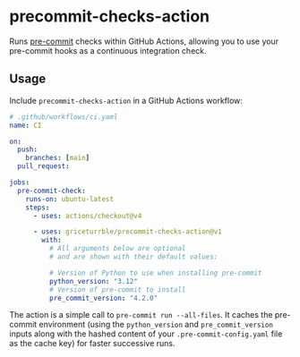# precommit-checks-action

Runs [pre-commit](https://pre-commit.com) checks within GitHub Actions,
allowing you to use your pre-commit hooks as a continuous integration check.

## Usage

Include `precommit-checks-action` in a GitHub Actions workflow:

```yaml
# .github/workflows/ci.yaml
name: CI

on:
  push:
    branches: [main]
  pull_request:

jobs:
  pre-commit-check:
    runs-on: ubuntu-latest
    steps:
      - uses: actions/checkout@v4

      - uses: griceturrble/precommit-checks-action@v1
        with:
          # All arguments below are optional
          # and are shown with their default values:

          # Version of Python to use when installing pre-commit
          python_version: "3.12"
          # Version of pre-commit to install
          pre_commit_version: "4.2.0"
```

The action is a simple call to `pre-commit run --all-files`.
It caches the pre-commit environment
(using the `python_version` and `pre_commit_version` inputs
along with the hashed content of your `.pre-commit-config.yaml` file
as the cache key)
for faster successive runs.
